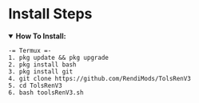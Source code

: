 # Install Steps
<details open>
    <summary><strong>How To Install:</strong></summary>

    -= Termux =-
    1. pkg update && pkg upgrade
    2. pkg install bash
    3. pkg install git
    4. git clone https://github.com/RendiMods/TolsRenV3
    5. cd TolsRenV3
    6. bash toolsRenV3.sh 
